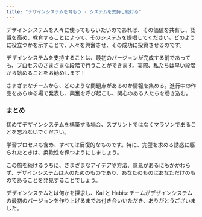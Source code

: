 ```yaml
---
title: "デザインシステムを育もう - システムを支持し続ける"
---
```

デザインシステムを人々に使ってもらいたいのであれば、その価値を共有し、認識を高め、教育することによって、そのシステムを提唱してください。どのように役立つかを示すことで、人々を興奮させ、その成功に投資させるのです。

デザインシステムを支持することは、最初のバージョンが完成する前であっても、プロセスのさまざまな段階で行うことができます。実際、私たちは早い段階から始めることをお勧めします！

さまざまなチームから、どのような問題点があるのか情報を集める。進行中の作品をあらゆる場で発表し、興奮を呼び起こし、関心のある人たちを巻き込む。

### まとめ
初めてデザインシステムを構築する場合、スプリントではなくマラソンであることを忘れないでください。

学習プロセスも含め、すべては反復的なものです。特に、完璧を求める誘惑に駆られたときは、柔軟性を保つようにしましょう。

この旅を続けるうちに、さまざまなアイデアや方法、意見があるにもかかわらず、デザインシステムは人のためのものであり、あなたのものはあなただけのものであることを発見することでしょう。

デザインシステムとは何かを探求し、Kai と Habitz チームがデザインシステムの最初のバージョンを作り上げるまでお付き合いいただき、ありがとうございました。